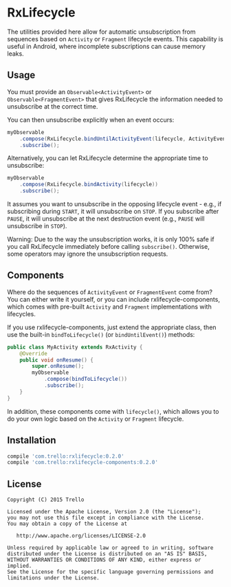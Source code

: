 # RxLifecycle

The utilities provided here allow for automatic unsubscription from sequences based on `Activity` or `Fragment`
lifecycle events. This capability is useful in Android, where incomplete subscriptions can cause memory leaks.

## Usage

You must provide an `Observable<ActivityEvent>` or `Observable<FragmentEvent>` that gives
RxLifecycle the information needed to unsubscribe at the correct time.

You can then unsubscribe explicitly when an event occurs:

```java
myObservable
    .compose(RxLifecycle.bindUntilActivityEvent(lifecycle, ActivityEvent.DESTROY))
    .subscribe();
```

Alternatively, you can let RxLifecycle determine the appropriate time to unsubscribe:

```java
myObservable
    .compose(RxLifecycle.bindActivity(lifecycle))
    .subscribe();
```

It assumes you want to unsubscribe in the opposing lifecycle event - e.g., if subscribing during `START`, it will
unsubscribe on `STOP`. If you subscribe after `PAUSE`, it will unsubscribe at the next destruction event (e.g.,
`PAUSE` will unsubscribe in `STOP`).

Warning: Due to the way the unsubscription works, it is only 100% safe if you call RxLifecycle immediately before
calling `subscribe()`. Otherwise, some operators may ignore the unsubscription requests.

## Components

Where do the sequences of `ActivityEvent` or `FragmentEvent` come from? You can either write it yourself, or you can
include rxlifecycle-components, which comes with pre-built `Activity` and `Fragment` implementations with lifecycles.

If you use rxlifecycle-components, just extend the appropriate class, then use the built-in `bindToLifecycle()` (or `bindUntilEvent()`) methods:

```java
public class MyActivity extends RxActivity {
    @Override
    public void onResume() {
        super.onResume();
        myObservable
            .compose(bindToLifecycle())
            .subscribe();
    }
}
```

In addition, these components come with `lifecycle()`, which allows you to do your own logic based on the `Activity`
or `Fragment` lifecycle.

## Installation

```gradle
compile 'com.trello:rxlifecycle:0.2.0'
compile 'com.trello:rxlifecycle-components:0.2.0'
```

## License

    Copyright (C) 2015 Trello

    Licensed under the Apache License, Version 2.0 (the "License");
    you may not use this file except in compliance with the License.
    You may obtain a copy of the License at

       http://www.apache.org/licenses/LICENSE-2.0

    Unless required by applicable law or agreed to in writing, software
    distributed under the License is distributed on an "AS IS" BASIS,
    WITHOUT WARRANTIES OR CONDITIONS OF ANY KIND, either express or implied.
    See the License for the specific language governing permissions and
    limitations under the License.